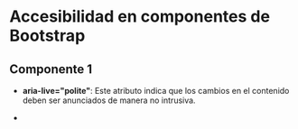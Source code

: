 # Accesibilidad en componentes de Bootstrap

## Componente 1

* **aria-live="polite"**: Este atributo indica que los cambios en el contenido deben ser anunciados de manera no intrusiva.

* 